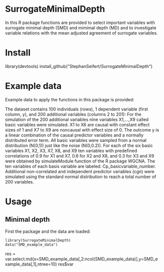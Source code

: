 # SurrogateMinimalDepth
In this R package functions are provided to select important variables with surrogate minimal depth (SMD) and mimimal depth (MD) and to investigate variable relations with the mean adjusted agreement of surrogate variables. 

# Install
library(devtools)
install_github("StephanSeifert/SurrogateMinimalDepth")

# Example data
Example data to apply the functions in this package is provided: 

The dataset contains 100 individuals (rows), 1 dependent variable (first column, y), and 200 additional variables (columns 2 to 201): For the simulation of the 200 additional variables nine variables X1,…,X9 called basic variables were simulated. X1 to X6 are causal with constant effect sizes of 1 and X7 to X9 are noncausal with effect size of 0. The outcome y is a linear combination of the causal predictor variables and a normally distributed error term. All basic variables were sampled from a normal distribution (N(0,1)) just like the noise (N(0,0.2)). For each of the six basic variables X1, X2, X3, X7, X8, and X9 ten variables with predefined correlations of 0.9 for X1 and X7, 0.6 for X2 and X8, and 0.3 for X3 and X9 were obtained by simulateModule function of the R package WGCNA. The ten variables of each basis variable are labeled: Cp_basicvariable_number. Additional non-correlated and independent predictor variables (cgn) were simulated using the standard normal distribution to reach a total number of 200 variables.

# Usage
## Minimal depth

First the package and the data are loaded:
```
library(SurrogateMinimalDepth)
data("SMD_example_data")
```

res = var.select.md(x=SMD_example_data[,2:ncol(SMD_example_data)],y=SMD_example_data[,1],ntree=10)
res$var



